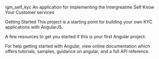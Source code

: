 igm_self_kyc
An application for implementing the Intergreatme Self Know Your Customer services

Getting Started
This project is a starting point for building your own KYC applications with AngularJS.

A few resources to get you started if this is your first Angular project:

For help getting started with Angular, view online documentation which offers tutorials, samples, guidance on angular, and a full API reference.
